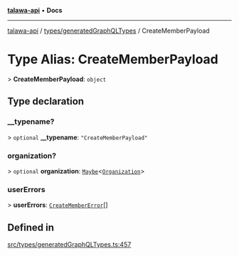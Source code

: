 [**talawa-api**](../../../README.md) • **Docs**

***

[talawa-api](../../../modules.md) / [types/generatedGraphQLTypes](../README.md) / CreateMemberPayload

# Type Alias: CreateMemberPayload

\> **CreateMemberPayload**: `object`

## Type declaration

### \_\_typename?

\> `optional` **\_\_typename**: `"CreateMemberPayload"`

### organization?

\> `optional` **organization**: [`Maybe`](Maybe.md)\<[`Organization`](Organization.md)\>

### userErrors

\> **userErrors**: [`CreateMemberError`](CreateMemberError.md)[]

## Defined in

[src/types/generatedGraphQLTypes.ts:457](https://github.com/PalisadoesFoundation/talawa-api/blob/92443bb6a5ff3ed66457149a509401986a82e570/src/types/generatedGraphQLTypes.ts#L457)

